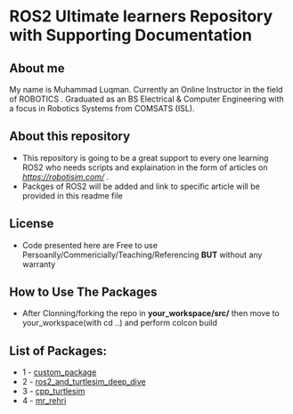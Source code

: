 # ROS2 Ultimate learners Repository with Supporting Documentation

## About me
My name is Muhammad Luqman. Currently an Online Instructor in the field of ROBOTICS . Graduated as an BS Electrical & Computer Engineering with a focus in Robotics Systems from COMSATS (ISL).  
## About this repository
- This repository is going to be a great support to every one learning ROS2 who needs scripts and explaination in the form of articles on *https://robotisim.com/* . 
- Packges of ROS2 will be added and link to specific article will be provided in this readme file
## License
- Code presented here are Free to use Persoanlly/Commericially/Teaching/Referencing **BUT** without any warranty
## How to Use The Packages
- After Clonning/forking the repo in **your_workspace/src/** then move to your_workspace(with cd ..) and perform colcon build

## List of Packages:
* 1 - [custom_package](#custom_package)
* 2 - [ros2_and_turtlesim_deep_dive](#ros2_and_turtlesim_deep_dive) 
* 3 - [cpp_turtlesim](#cpp_turtlesim)
* 4 - [mr_rehri](#mr_rehri) 

